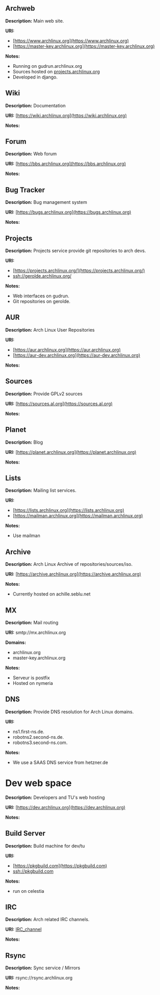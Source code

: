 ## Archweb

**Description:** Main web site.

**URI:**

*   [https://www.archlinux.org](https://www.archlinux.org)
*   [https://master-key.archlinux.org](https://master-key.archlinux.org)

**Notes:**

*   Running on gudrun.archlinux.org
*   Sources hosted on [projects.archlinux.org](https://projects.archlinux.org/archweb.git)
*   Developed in django.

## Wiki

**Description:** Documentation

**URI:** [https://wiki.archlinux.org](https://wiki.archlinux.org)

**Notes:**

## Forum

**Description:** Web forum

**URI:** [https://bbs.archlinux.org](https://bbs.archlinux.org)

**Notes:**

## Bug Tracker

**Description:** Bug management system

**URI:** [https://bugs.archlinux.org](https://bugs.archlinux.org)

**Notes:**

## Projects

**Description:** Projects service provide git repositories to arch devs.

**URI:**

*   [https://projects.archlinux.org/](https://projects.archlinux.org/)
*   [ssh://gerolde.archlinux.org/](ssh://gerolde.archlinux.org/)

**Notes:**

*   Web interfaces on gudrun.
*   Git repositories on gerolde.

## AUR

**Description:** Arch Linux User Repositories

**URI:**

*   [https://aur.archlinux.org](https://aur.archlinux.org)
*   [https://aur-dev.archlinux.org](https://aur-dev.archlinux.org)

**Notes:**

## Sources

**Description:** Provide GPLv2 sources

**URI:** [https://sources.al.org](https://sources.al.org)

**Notes:**

## Planet

**Description:** Blog

**URI:** [https://planet.archlinux.org](https://planet.archlinux.org)

**Notes:**

## Lists

**Description:** Mailing list services.

**URI:**

*   [https://lists.archlinux.org](https://lists.archlinux.org)
*   [https://mailman.archlinux.org](https://mailman.archlinux.org)

**Notes:**

*   Use mailman

## Archive

**Description:** Arch Linux Archive of repositories/sources/iso.

**URI:** [https://archive.archlinux.org](https://archive.archlinux.org)

**Notes:**

*   Currently hosted on achille.seblu.net

## MX

**Description:** Mail routing

**URI:** smtp://mx.archlinux.org

**Domains:**

*   archlinux.org
*   master-key.archlinux.org

**Notes:**

*   Serveur is postfix
*   Hosted on nymeria

## DNS

**Description:** Provide DNS resolution for Arch Linux domains.

**URI:**

*   ns1.first-ns.de.
*   robotns2.second-ns.de.
*   robotns3.second-ns.com.

**Notes:**

*   We use a SAAS DNS service from hetzner.de

# Dev web space

**Description:** Developers and TU's web hosting

**URI:** [https://dev.archlinux.org](https://dev.archlinux.org)

**Notes:**

## Build Server

**Description:** Build machine for dev/tu

**URI:**

*   [https://pkgbuild.com](https://pkgbuild.com)
*   [ssh://pkgbuild.com](ssh://pkgbuild.com)

**Notes:**

*   run on celestia

## IRC

**Description:** Arch related IRC channels.

**URI:** [IRC_channel](/index.php/IRC_channel "IRC channel")

**Notes:**

## Rsync

**Description:** Sync service / Mirrors

**URI:** rsync://rsync.archlinux.org

**Notes:**